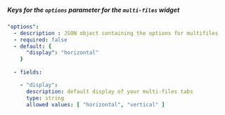 
##### Keys for the `options` parameter for the `multi-files` widget

```yaml
"options":
  - description : JSON object containing the options for multifiles
  - required: false
  - default: {
      "display": "horizontal"
    }
  
  - fields: 

    - "display": 
      description: default display of your multi-files tabs
      type: string
      allowed values: [ "horizontal", "vertical" ]
```
